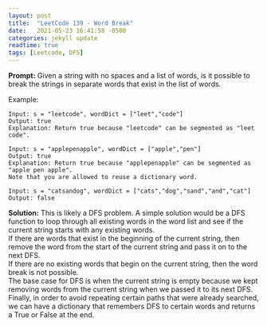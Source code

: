 ```yaml
---
layout: post
title:  "LeetCode 139 - Word Break"
date:   2021-05-23 16:41:58 -0500
categories: jekyll update
readtime: true
tags: [Leetcode, DFS]
---
```

**Prompt:** Given a string with no spaces and a list of words, is it possible to break the strings in separate words that exist in the list of words. 

Example:

~~~
Input: s = "leetcode", wordDict = ["leet","code"]
Output: true
Explanation: Return true because "leetcode" can be segmented as "leet code".
~~~

~~~
Input: s = "applepenapple", wordDict = ["apple","pen"]
Output: true
Explanation: Return true because "applepenapple" can be segmented as "apple pen apple".
Note that you are allowed to reuse a dictionary word.
~~~

~~~
Input: s = "catsandog", wordDict = ["cats","dog","sand","and","cat"]
Output: false
~~~

**Solution:** This is likely a DFS problem. A simple solution would be a DFS function to loop through all existing words in the word list and see if the current string starts with any existing words.  
If there are words that exist in the beginning of the current string, then remove the word from the start of the current string and pass it on to the next DFS.  
If there are no existing words that begin on the current string, then the word break is not possible.  
The base case for DFS is when the current string is empty because we kept removing words from the current string when we passed it to its next DFS.  
Finally, in order to avoid repeating certain paths that were already searched, we can have a dictionary that remembers DFS to certain words and returns a True or False at the end. 
